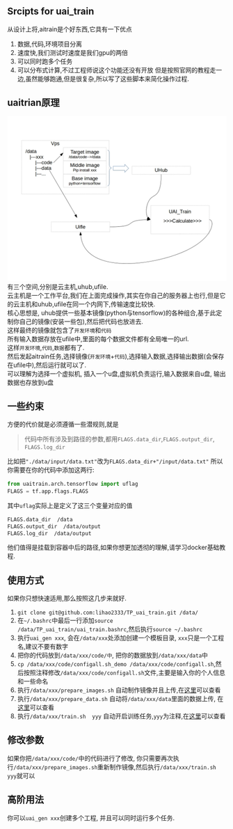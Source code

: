 ## Srcipts for uai_train
从设计上将,aitrain是个好东西,它具有一下优点  
1. 数据,代码,环境项目分离
2. 速度快,我们测试时速度是我们gpu的两倍
3. 可以同时跑多个任务
4. 可以分布式计算,不过工程师说这个功能还没有开放
但是按照官网的教程走一边,虽然能够跑通,但是很复杂,所以写了这些脚本来简化操作过程.

## uaitrian原理
![uaitrain](readme/uai_train.jpg)
有三个空间,分别是云主机,uhub,ufile.  
云主机是一个工作平台,我们在上面完成操作,其实在你自己的服务器上也行,但是它的云主机和uhub,ufile在同一个内网下,传输速度比较快.  
核心思想是, uhub提供一些基本镜像(python与tensorflow)的各种组合,基于此定制你自己的镜像(安装一些包),然后把代码也放进去.  
这样最终的镜像就包含了`开发环境`和`代码`  
所有输入数据存放在ufile中,里面的每个数据文件都有全局唯一的url.  
这样`开发环境`,`代码`,`数据`都有了.  
然后发起aitrain任务,选择镜像(`开发环境`+`代码`),选择输入数据,选择输出数据(会保存在ufile中),然后运行就可以了.  
可以理解为选择一个虚拟机, 插入一个u盘,虚拟机负责运行,输入数据来自u盘, 输出数据也存放到u盘

## 一些约束
方便的代价就是必须遵循一些潜规则,就是
> 代码中所有涉及到路径的参数,都用`FLAGS.data_dir`,`FLAGS.output_dir`, `FLAGS.log_dir`

比如把`"./data/input/data.txt"`改为`FLAGS.data_dir+"/input/data.txt"`
所以你需要在你的代码中添加这两行:
```python
from uaitrain.arch.tensorflow import uflag
FLAGS = tf.app.flags.FLAGS
```
其中`uflag`实际上是定义了这三个变量对应的值  
```
FLAGS.data_dir  /data
FLAGS.output_dir  /data/output
FLAGS.log_dir  /data/output
```
他们值得是挂载到容器中后的路径,如果你想更加透彻的理解,请学习docker基础教程.

## 使用方式
如果你只想快速适用,那么按照这几步来就好.
1. `git clone git@github.com:lihao2333/TP_uai_train.git /data/` 
2. 在`~/.bashrc`中最后一行添加`source /data/TP_uai_train/uai_train.bashrc`,然后执行`source ~/.bashrc`
3. 执行`uai_gen xxx`, 会在`/data/xxx`处添加创建一个模板目录, `xxx`只是一个工程名,建议不要有数字
4. 把你的代码放到`/data/xxx/code/中`, 把你的数据放到`/data/xxx/data`中
5. `cp /data/xxx/code/configall.sh_demo /data/xxx/code/configall.sh`,然后按照注释修改`/data/xxx/code/configall.sh`文件,主要是输入你的个人信息和一些命名
6. 执行`/data/xxx/prepare_images.sh` 自动制作镜像并且上传,在[这里](https://console.ucloud.cn/uhub/uhub/user_image)可以查看
7. 执行`/data/xxx/prepare_data.sh` 自动将`/data/xxx/data`里面的数据上传, 在[这里](https://console.ucloud.cn/ufile/ufile/manage/normal)可以查看
8. 执行`/data/xxx/train.sh  yyy`  自动开启训练任务,`yyy`为注释,在[这里](https://console.ucloud.cn/uaitrain/manage)可以查看

## 修改参数
如果你把`/data/xxx/code/`中的代码进行了修改, 你只需要再次执行`/data/xxx/prepare_images.sh`重新制作镜像,然后执行`/data/xxx/train.sh yyy`就可以

## 高阶用法
你可以`uai_gen xxx`创建多个工程, 并且可以同时运行多个任务.
